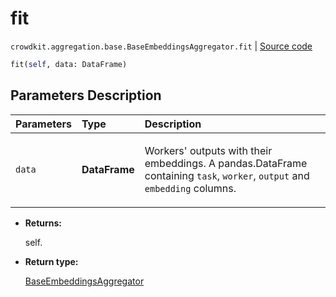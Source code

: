 # fit
`crowdkit.aggregation.base.BaseEmbeddingsAggregator.fit` | [Source code](https://github.com/Toloka/crowd-kit/blob/v1.1.0.rc2/crowdkit/aggregation/base/__init__.py#L95)

```python
fit(self, data: DataFrame)
```

## Parameters Description

| Parameters | Type | Description |
| :----------| :----| :-----------|
`data`|**DataFrame**|<p>Workers&#x27; outputs with their embeddings. A pandas.DataFrame containing `task`, `worker`, `output` and `embedding` columns.</p>

* **Returns:**

  self.

* **Return type:**

  [BaseEmbeddingsAggregator](crowdkit.aggregation.base.BaseEmbeddingsAggregator.md)
